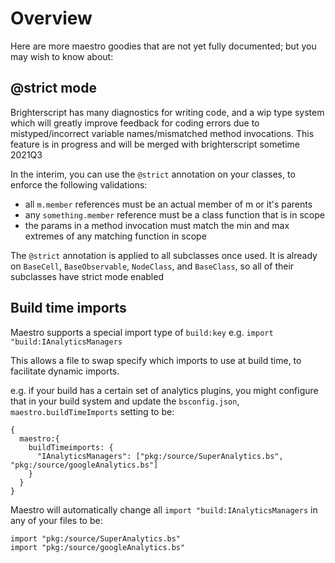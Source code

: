 # Overview

Here are more maestro goodies that are not yet fully documented; but you may wish to know about:

## @strict mode
Brighterscript has many diagnostics for writing code, and a wip type system which will greatly improve feedback for coding errors due to mistyped/incorrect variable names/mismatched method invocations. This feature is in progress and will be merged with brighterscript sometime 2021Q3

In the interim, you can use the `@strict` annotation on your classes, to enforce the following validations:

 - all `m.member` references must be an actual member of m or it's parents
 - any `something.member` reference must be a class function that is in scope
 - the params in a method invocation must match the min and max extremes of any matching function in scope

The `@strict` annotation is applied to all subclasses once used. It is already on `BaseCell`, `BaseObservable`, `NodeClass`, and `BaseClass`, so all of their subclasses have strict mode enabled


## Build time imports

Maestro supports a special import type of `build:key` e.g. `import "build:IAnalyticsManagers`

This allows a file to swap specify which imports to use at build time, to facilitate dynamic imports.

e.g. if your build has a certain set of analytics plugins, you might configure that in your build system and update the `bsconfig.json`, `maestro.buildTimeImports` setting to be:

```
{
  maestro:{
    buildTimeimports: {
      "IAnalyticsManagers": ["pkg:/source/SuperAnalytics.bs", "pkg:/source/googleAnalytics.bs"]
    }
  }
}
```

Maestro will automatically change all `import "build:IAnalyticsManagers` in any of your files to be:

```
import "pkg:/source/SuperAnalytics.bs"
import "pkg:/source/googleAnalytics.bs"
```
